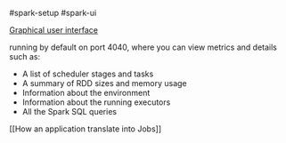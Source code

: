 #spark-setup 
#spark-ui


[Graphical user interface](https://spark.apache.org/docs/latest/web-ui.html)

running by default on port 4040, where you can view metrics and details such as: 
- A list of scheduler stages and tasks
- A summary of RDD sizes and memory usage
- Information about the environment
- Information about the running executors
- All the Spark SQL queries

[[How an application translate into Jobs]]
